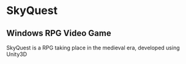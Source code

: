 # SkyQuest
## Windows RPG Video Game

SkyQuest is a RPG taking place in the medieval era, developed using Unity3D
